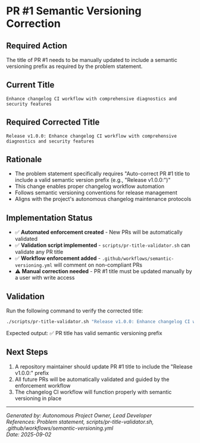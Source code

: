 # PR #1 Semantic Versioning Correction

## Required Action
The title of PR #1 needs to be manually updated to include a semantic versioning prefix as required by the problem statement.

## Current Title
```
Enhance changelog CI workflow with comprehensive diagnostics and security features
```

## Required Corrected Title  
```
Release v1.0.0: Enhance changelog CI workflow with comprehensive diagnostics and security features
```

## Rationale
- The problem statement specifically requires "Auto-correct PR #1 title to include a valid semantic version prefix (e.g., "Release v1.0.0:")"
- This change enables proper changelog workflow automation
- Follows semantic versioning conventions for release management
- Aligns with the project's autonomous changelog maintenance protocols

## Implementation Status
- ✅ **Automated enforcement created** - New PRs will be automatically validated
- ✅ **Validation script implemented** - `scripts/pr-title-validator.sh` can validate any PR title
- ✅ **Workflow enforcement added** - `.github/workflows/semantic-versioning.yml` will comment on non-compliant PRs
- ⚠️ **Manual correction needed** - PR #1 title must be updated manually by a user with write access

## Validation
Run the following command to verify the corrected title:
```bash
./scripts/pr-title-validator.sh "Release v1.0.0: Enhance changelog CI workflow with comprehensive diagnostics and security features"
```

Expected output: ✅ PR title has valid semantic versioning prefix

## Next Steps
1. A repository maintainer should update PR #1 title to include the "Release v1.0.0:" prefix
2. All future PRs will be automatically validated and guided by the enforcement workflow
3. The changelog CI workflow will function properly with semantic versioning in place

---
*Generated by: Autonomous Project Owner, Lead Developer*  
*References: Problem statement, scripts/pr-title-validator.sh, .github/workflows/semantic-versioning.yml*  
*Date: 2025-09-02*